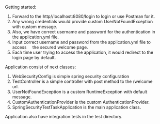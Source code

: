Getting started:

1) Forward to the http//localhost:8080/login to login or use Postman for it.
2) Any wrong credentials would provide custom UserNotFoundException with custom message.
3) Also, we have correct username and password for the authentication in the application.yml file.
4) Input correct username and password from the application.yml file to access 
   the secured welcome page.
5) Each time user trying to access the application, it would redirect to the login page by default.

Application consist of next classes:
1) WebSecurityConfig is simple spring security configuration
2) TestController is a simple controller with post method to the /welcome url.
3) UserNotFoundException is a custom RuntimeException with default message.
4) CustomAuthenticationProvider is the custom AuthenticationProvider.
5) SpringSecurityTestTaskApplication is the main application class.

Application also have integration tests in the test directory. 
